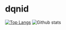 # dqnid
[![Top Langs](https://github-readme-stats.vercel.app/api/top-langs/?username=dqnid&theme=tokyonight)](https://github.com/dqnid/github-readme-stats)
![Github stats](https://github-readme-stats.vercel.app/api?username=dqnid&theme=tokyonight)
